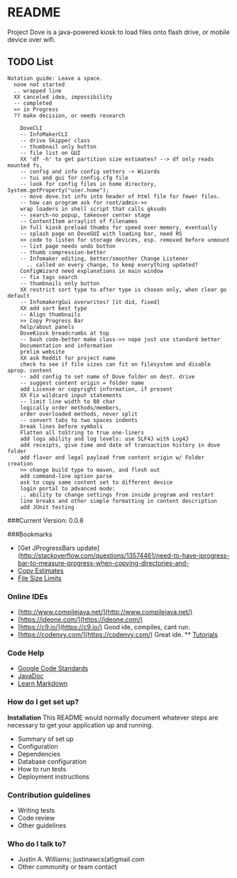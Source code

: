 # README #

Project Dove is a java-powered kiosk to load files onto flash drive, or mobile device over wifi.

## TODO List
```
Notation guide: Leave a space.
  none not started
  .. wrapped line
  XX canceled idea, impossibility
  -- completed
  >> in Progress
  ?? make decision, or needs research
 
    DoveCLI
    -- InfoMakerCLI
    -- drive Skipper class
    -- thumbnail only button
    -- file list on GUI
    XX 'df -h' to get partition size estimates? --> df only reads mounted fs, 
    -- config and info config setters -> Wizards
    -- tui and gui for config.cfg file
    -- look for config files in home directory, System.getProperty("user.home");
    -- move dove.txt info into header of html file for fewer files.
    -- how can program ask for root/admin->> 
    wrap loaders in shell script that calls gksudo
    -- search-no popup, takeover center stage
    -- ContentItem arraylist of filenames
    in full kiosk preload thumbs for speed over memory, eventually
    -- splash page on DoveGUI with loading bar, need RS
    >> code to listen for storage devices, esp. removed before unmount
    -- list page needs undo button
    -- thumb compression-better
    -- Infomaker editing, better/smoother Change Listener
      .. called on every change, to keep everything updated?
    ConfigWizard need explanations in main window
    -- fix tags search
    -- thumbnails only button
    XX restrict sort type to after type is chosen only, when clear go default
    -- InfomakergGui overwrites? [it did, fixed]
    XX add sort best type
    -- Align thumbnails
    >> Copy Progress Bar
    help/about panels
    DoveKiosk breadcrumbs at top
    -- bash code-better make class->> nope just use standard better
    Documentation and information
    prelim website
    XX ask Reddit for project name
    check to see if file sizes can fit on filesystem and disable aprop. content
    -- add config to set name of Dove folder on dest. drive
    -- suggest content origin = folder name
    add License or copyright information, if present
    XX Fix wildcard input statements
    -- limit line width to 80 char
    logically order methods/members,
    order overloaded methods, never split
    -- convert tabs to two spaces indents
    break lines before symbols
    Flatten all toString to true one-liners
    add logs ability and log levels: use SLF4J with Log4J
    add receipts, give time and date of transaction history in dove folder
    add flavor and legal payload from content origin w/ Folder creation
    >> change build type to maven, and flesh out
    add command-line option parse
    ask to copy same content set to different device
    login portal to advanced mode:
    .. ability to change settings from inside program and restart
    line breaks and other simple formatting in content description
    add JUnit testing
```
###Current Version: 0.0.8

###Bookmarks
* [Get JProgressBars update](http://stackoverflow.com/questions/13574461/need-to-have-jprogress-bar-to-measure-progress-when-copying-directories-and-
* [Copy Estimates](http://stackoverflow.com/questions/1152208/computing-estimated-times-of-file-copies-movements)
* [File Size Limits](http://stackoverflow.com/questions/21926721/bash-how-to-find-the-max-supported-file-size-of-a-filesystem)
 	

### Online IDEs
* [http://www.compilejava.net/](http://www.compilejava.net/)
* [https://ideone.com/](https://ideone.com/)
* [https://c9.io/](https://c9.io/) Good ide, compiles, cant run.
* [https://codenvy.com/](https://codenvy.com/) Great ide.
** [Tutorials](http://docs.codenvy.com/user/tutorials/)

### Code Help
* [Google Code Standards](https://google-styleguide.googlecode.com/svn/trunk/javaguide.html)
* [JavaDoc](http://www.oracle.com/technetwork/articles/java/index-137868.html)
* [Learn Markdown](https://bitbucket.org/tutorials/markdowndemo)


### How do I get set up? ###
**Installation**
This README would normally document whatever steps are necessary to get your application up and running.

* Summary of set up
* Configuration
* Dependencies
* Database configuration
* How to run tests
* Deployment instructions

### Contribution guidelines ###

* Writing tests
* Code review
* Other guidelines

### Who do I talk to? ###

* Justin A. Williams; justinawcs(at)gmail.com
* Other community or team contact